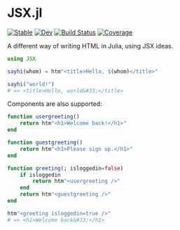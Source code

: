# JSX.jl

[![Stable](https://img.shields.io/badge/docs-stable-blue.svg)](https://schneiderfelipe.github.io/JSX.jl/stable)
[![Dev](https://img.shields.io/badge/docs-dev-blue.svg)](https://schneiderfelipe.github.io/JSX.jl/dev)
[![Build Status](https://github.com/schneiderfelipe/JSX.jl/workflows/CI/badge.svg)](https://github.com/schneiderfelipe/JSX.jl/actions)
[![Coverage](https://codecov.io/gh/schneiderfelipe/JSX.jl/branch/master/graph/badge.svg)](https://codecov.io/gh/schneiderfelipe/JSX.jl)

A different way of writing HTML in Julia, using JSX ideas.

```julia
using JSX

sayhi(whom) = htm"<title>Hello, $(whom)</title>"

sayhi("world!")
# => <title>Hello, world&#33;</title>
```

Components are also supported:

```julia
function usergreeting()
    return htm"<h1>Welcome back!</h1>"
end

function guestgreeting()
    return htm"<h1>Please sign up.</h1>"
end

function greeting(; isloggedin=false)
    if isloggedin
        return htm"<usergreeting />"
    end
    return htm"<guestgreeting />"
end

htm"<greeting isloggedin=true />"
# => <h1>Welcome back&#33;</h1>
```